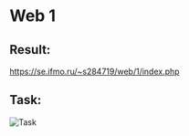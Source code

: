 # Web 1
## Result:

https://se.ifmo.ru/~s284719/web/1/index.php

## Task:

![Task](https://github.com/Danhout/Web1/tree/master/task/tz.png "Task")
